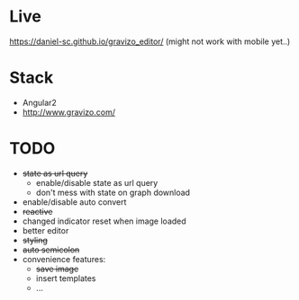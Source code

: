 Live
==
https://daniel-sc.github.io/gravizo_editor/
(might not work with mobile yet..)

Stack
==
- Angular2
- http://www.gravizo.com/

TODO
==
- ~~state as url query~~
  - enable/disable state as url query
  - don't mess with state on graph download
- enable/disable auto convert
- ~~reactive~~
- changed indicator reset when image loaded
- better editor
- ~~styling~~
- ~~auto semicolon~~
- convenience features:
  - ~~save image~~
  - insert templates
  - ...
